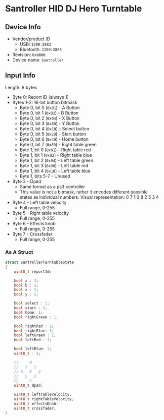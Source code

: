 # Santroller HID DJ Hero Turntable

## Device Info

- Vendor/product ID
  - USB: `1209:2882`
  - Bluetooth: `1209:2885`
- Revision: `0x0800`
- Device name: `Santroller`

## Input Info

Length: 8 bytes
- Byte 0: Report ID (always 1)
- Bytes 1-2: 16-bit button bitmask
  - Byte 0, bit 0 (`0x01`) - A Button
  - Byte 0, bit 1 (`0x02`) - B Button
  - Byte 0, bit 2 (`0x04`) - X Button
  - Byte 0, bit 3 (`0x08`) - Y Button
  - Byte 0, bit 4 (`0x10`) - Select button
  - Byte 0, bit 5 (`0x20`) - Start button
  - Byte 0, bit 6 (`0x40`) - Home button
  - Byte 0, bit 7 (`0x80`) - Right table green
  - Byte 1, bit 0 (`0x01`) - Right table red
  - Byte 1, bit 1 (`0x02`) - Right table blue
  - Byte 1, bit 2 (`0x04`) - Left table green
  - Byte 1, bit 3 (`0x08`) - Left table red
  - Byte 1, bit 4 (`0x10`) - Left table blue
  - Byte 1, bits 5-7 - Unused
- Byte 3 - Dpad
  - Same format as a ps3 controller
  - This value is not a bitmask, rather it encodes different possible states as individual numbers.
    Visual representation:
        0
      7   1
    6   8   2
      5   3
        4
- Byte 4 - Left table velocity
  - Full range, 0-255
- Byte 5 - Right table velocity
  - Full range, 0-255
- Byte 6 - Effects knob
  - Full range, 0-255
- Byte 7 - Crossfader
  - Full range, 0-255

### As A Struct

```cpp
struct SantrollerTurntableState
{
    uint8_t reportId;

    bool a : 1;
    bool b : 1;
    bool x : 1;
    bool y : 1;

    bool select : 1;
    bool start : 1;
    bool home: 1;
    bool rightGreen : 1;

    bool rightRed : 1;
    bool rightBlue: 1;
    bool leftGreen : 1;
    bool leftRed : 1;

    bool leftBlue: 1;
    uint8_t : 3;

    //     0
    //   7   1
    // 6   8   2
    //   5   3
    //     4
    uint8_t dpad;

    uint8_t leftTableVelocity;
    uint8_t rightTableVelocity;
    uint8_t effectsKnob;
    uint8_t crossfader;
}
```
